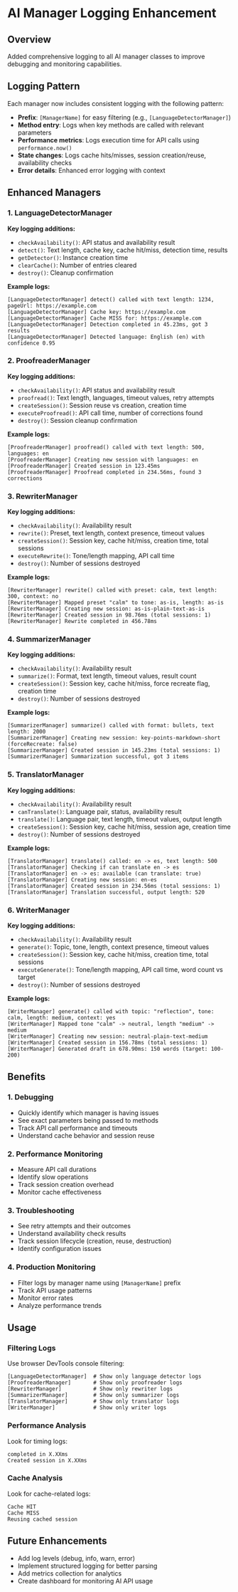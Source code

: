 # AI Manager Logging Enhancement

## Overview

Added comprehensive logging to all AI manager classes to improve debugging and monitoring capabilities.

## Logging Pattern

Each manager now includes consistent logging with the following pattern:

- **Prefix**: `[ManagerName]` for easy filtering (e.g., `[LanguageDetectorManager]`)
- **Method entry**: Logs when key methods are called with relevant parameters
- **Performance metrics**: Logs execution time for API calls using `performance.now()`
- **State changes**: Logs cache hits/misses, session creation/reuse, availability checks
- **Error details**: Enhanced error logging with context

## Enhanced Managers

### 1. LanguageDetectorManager

**Key logging additions:**

- `checkAvailability()`: API status and availability result
- `detect()`: Text length, cache key, cache hit/miss, detection time, results
- `getDetector()`: Instance creation time
- `clearCache()`: Number of entries cleared
- `destroy()`: Cleanup confirmation

**Example logs:**

```
[LanguageDetectorManager] detect() called with text length: 1234, pageUrl: https://example.com
[LanguageDetectorManager] Cache key: https://example.com
[LanguageDetectorManager] Cache MISS for: https://example.com
[LanguageDetectorManager] Detection completed in 45.23ms, got 3 results
[LanguageDetectorManager] Detected language: English (en) with confidence 0.95
```

### 2. ProofreaderManager

**Key logging additions:**

- `checkAvailability()`: API status and availability result
- `proofread()`: Text length, languages, timeout values, retry attempts
- `createSession()`: Session reuse vs creation, creation time
- `executeProofread()`: API call time, number of corrections found
- `destroy()`: Session cleanup confirmation

**Example logs:**

```
[ProofreaderManager] proofread() called with text length: 500, languages: en
[ProofreaderManager] Creating new session with languages: en
[ProofreaderManager] Created session in 123.45ms
[ProofreaderManager] Proofread completed in 234.56ms, found 3 corrections
```

### 3. RewriterManager

**Key logging additions:**

- `checkAvailability()`: Availability result
- `rewrite()`: Preset, text length, context presence, timeout values
- `createSession()`: Session key, cache hit/miss, creation time, total sessions
- `executeRewrite()`: Tone/length mapping, API call time
- `destroy()`: Number of sessions destroyed

**Example logs:**

```
[RewriterManager] rewrite() called with preset: calm, text length: 300, context: no
[RewriterManager] Mapped preset "calm" to tone: as-is, length: as-is
[RewriterManager] Creating new session: as-is-plain-text-as-is
[RewriterManager] Created session in 98.76ms (total sessions: 1)
[RewriterManager] Rewrite completed in 456.78ms
```

### 4. SummarizerManager

**Key logging additions:**

- `checkAvailability()`: Availability result
- `summarize()`: Format, text length, timeout values, result count
- `createSession()`: Session key, cache hit/miss, force recreate flag, creation time
- `destroy()`: Number of sessions destroyed

**Example logs:**

```
[SummarizerManager] summarize() called with format: bullets, text length: 2000
[SummarizerManager] Creating new session: key-points-markdown-short (forceRecreate: false)
[SummarizerManager] Created session in 145.23ms (total sessions: 1)
[SummarizerManager] Summarization successful, got 3 items
```

### 5. TranslatorManager

**Key logging additions:**

- `checkAvailability()`: Availability result
- `canTranslate()`: Language pair, status, availability result
- `translate()`: Language pair, text length, timeout values, output length
- `createSession()`: Session key, cache hit/miss, session age, creation time
- `destroy()`: Number of sessions destroyed

**Example logs:**

```
[TranslatorManager] translate() called: en -> es, text length: 500
[TranslatorManager] Checking if can translate en -> es
[TranslatorManager] en -> es: available (can translate: true)
[TranslatorManager] Creating new session: en-es
[TranslatorManager] Created session in 234.56ms (total sessions: 1)
[TranslatorManager] Translation successful, output length: 520
```

### 6. WriterManager

**Key logging additions:**

- `checkAvailability()`: Availability result
- `generate()`: Topic, tone, length, context presence, timeout values
- `createSession()`: Session key, cache hit/miss, creation time, total sessions
- `executeGenerate()`: Tone/length mapping, API call time, word count vs target
- `destroy()`: Number of sessions destroyed

**Example logs:**

```
[WriterManager] generate() called with topic: "reflection", tone: calm, length: medium, context: yes
[WriterManager] Mapped tone "calm" -> neutral, length "medium" -> medium
[WriterManager] Creating new session: neutral-plain-text-medium
[WriterManager] Created session in 156.78ms (total sessions: 1)
[WriterManager] Generated draft in 678.90ms: 150 words (target: 100-200)
```

## Benefits

### 1. Debugging

- Quickly identify which manager is having issues
- See exact parameters being passed to methods
- Track API call performance and timeouts
- Understand cache behavior and session reuse

### 2. Performance Monitoring

- Measure API call durations
- Identify slow operations
- Track session creation overhead
- Monitor cache effectiveness

### 3. Troubleshooting

- See retry attempts and their outcomes
- Understand availability check results
- Track session lifecycle (creation, reuse, destruction)
- Identify configuration issues

### 4. Production Monitoring

- Filter logs by manager name using `[ManagerName]` prefix
- Track API usage patterns
- Monitor error rates
- Analyze performance trends

## Usage

### Filtering Logs

Use browser DevTools console filtering:

```
[LanguageDetectorManager]  # Show only language detector logs
[ProofreaderManager]       # Show only proofreader logs
[RewriterManager]          # Show only rewriter logs
[SummarizerManager]        # Show only summarizer logs
[TranslatorManager]        # Show only translator logs
[WriterManager]            # Show only writer logs
```

### Performance Analysis

Look for timing logs:

```
completed in X.XXms
Created session in X.XXms
```

### Cache Analysis

Look for cache-related logs:

```
Cache HIT
Cache MISS
Reusing cached session
```

## Future Enhancements

- Add log levels (debug, info, warn, error)
- Implement structured logging for better parsing
- Add metrics collection for analytics
- Create dashboard for monitoring AI API usage
